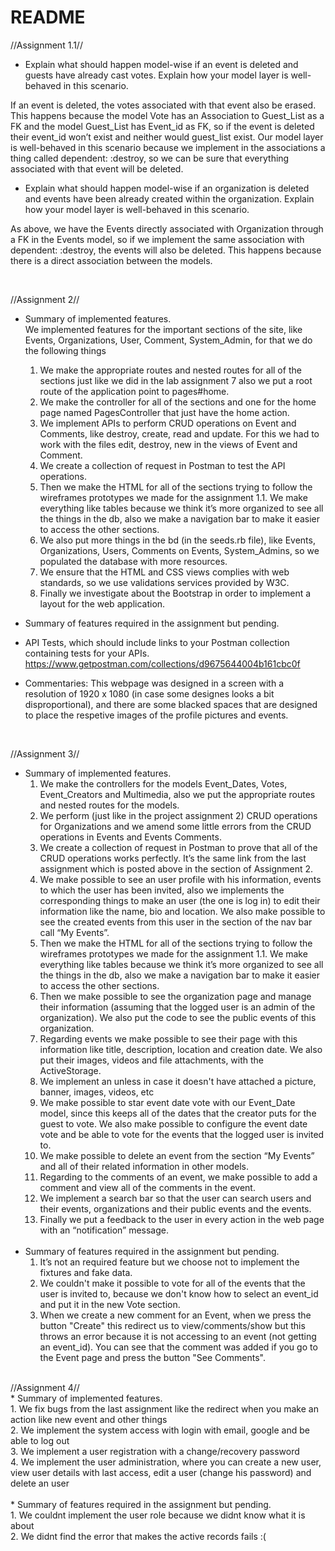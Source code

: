 # README
//Assignment 1.1// <br/>
* Explain what should happen model-wise if an event is deleted and guests have already cast votes. Explain how your model layer is well-behaved in this scenario. 

If an event is deleted, the votes associated with that event also be erased. This happens because the model Vote has an Association to Guest_List as a FK and the model Guest_List has Event_id as FK, so if the event is deleted their event_id won’t exist and neither would guest_list exist.  Our model layer is well-behaved in this scenario because we implement in the associations a thing called dependent: :destroy, so we can be sure that everything associated with that event will be deleted.

* Explain what should happen model-wise if an organization is deleted and events have been already created within the organization. Explain how your model layer is well-behaved in this scenario.
    
As above, we have the Events directly associated with Organization through a FK in the Events model, so if we implement the same association with dependent: :destroy, the events will also be deleted. This happens because there is a direct association between the models.

<br/>

//Assignment 2// <br/>
* Summary of implemented features.<br/>
    We implemented features for the important sections of the site, like Events, Organizations, User, Comment, System_Admin,       for that we do the following things<br/>
    1. We make the appropriate routes and nested routes for all of the sections just like we did in the lab assignment 7 also        we put a root route of the application point to pages#home.<br/>
    2. We make the controller for all of the sections and one for the home page named PagesController that just have the home        action.<br/>
    3. We implement APIs to perform CRUD operations on Event and Comments, like destroy, create, read and update. For this we        had to work with the files edit, destroy, new in the views of Event and Comment.<br/>
    4. We create a collection of request in Postman to test the API operations.<br/>
    5. Then we make the HTML for all of the sections trying to follow the wireframes prototypes we made for the assignment            1.1. We make everything like tables because we think it’s more organized to see all the things in the db, also we make        a navigation bar to make it easier to access the other sections.<br/>
    6. We also put more things in the bd (in the seeds.rb file), like Events, Organizations, Users, Comments on Events,               System_Admins, so we populated the database with more resources.<br/>
    7. We ensure that the HTML and CSS views complies with web standards, so we use validations services provided by W3C.<br/>
    8. Finally we investigate about the Bootstrap in order to implement a layout for the web application.<br/>
    
* Summary of features required in the assignment but pending.<br/>

* API Tests, which should include links to your Postman collection containing tests for your APIs.<br/>
    https://www.getpostman.com/collections/d9675644004b161cbc0f

* Commentaries:
    This webpage was designed in a screen with a resolution of 1920 x 1080 (in case some designes looks a bit disproportional), and         there are some blacked spaces that are designed to place the respetive images of the profile pictures and events.
<br/>

//Assignment 3// <br/>
* Summary of implemented features.<br/>
   1. We make the controllers for the models Event_Dates, Votes, Event_Creators and Multimedia, also we put the appropriate routes and nested routes for the models.<br/>
    2. We perform (just like in the project assignment 2) CRUD operations for Organizations and we amend some little errors from the CRUD operations in Events and Events Comments.<br/>
    3. We create a collection of request in Postman to prove that all of the CRUD operations works perfectly.  It’s the same link from the last assignment which is posted above in the section of Assignment 2.<br/>
    4. We make possible to see an user profile with his information, events to which the user has been invited, also we implements the corresponding things to make an user (the one is log in) to edit their information like the name, bio and location. We also make possible to see the created events from this user in the section of the nav bar call “My Events”.<br/>
    5. Then we make the HTML for all of the sections trying to follow the wireframes prototypes we made for the assignment            1.1. We make everything like tables because we think it’s more organized to see all the things in the db, also we make        a navigation bar to make it easier to access the other sections.<br/>
    6. Then we make possible to see the organization page and manage their information (assuming that the logged user is an admin of the organization). We also put the code to see the public events of this organization.<br/>
    7. Regarding events we make possible to see their page with this information like title, description, location and creation date. We also put their images, videos and file attachments, with the ActiveStorage.<br/>
    8. We implement an unless in case it doesn't have attached a picture, banner, images, videos, etc <br/>
    9. We make possible to star event date vote with our Event_Date model, since this keeps all of the dates that the creator puts for the guest to vote. We also make possible to configure the event date vote and be able to vote for the events that the logged user is invited to.<br/> 
    10. We make possible to delete an event from the section “My Events” and all of their related information in other models.<br/>
    11. Regarding to the comments of an event, we make possible to add a comment and view all of the comments in the event.<br/>
    12. We implement a search bar so that the user can search users and their events, organizations and their public events and the events.<br/>
    13. Finally we put a feedback to the user in every action in the web page with an “notification” message.<br/>
   <br/>
* Summary of features required in the assignment but pending.<br/>
    1. It’s not an required feature but we choose not to implement the fixtures and fake data.<br/>
    2. We couldn't make it possible to vote for all of the events that the user is invited to, because we don't know how to select an event_id and put it in the new Vote section.<br/>
    3. When we create a new comment for an Event, when we press the button "Create" this redirect us to view/comments/show but this throws an error because it is not accessing to an event (not getting an event_id). You can see that the comment was added if you go to the Event page and press the button "See Comments". <br/>
<br/>
//Assignment 4// <br/>
* Summary of implemented features.<br/>
   1. We fix bugs from the last assignment like the redirect when you make an action like new event and other things<br/>
   2. We implement the system access with login with email, google and be able to log out<br/>
   3. We implement a user registration with a change/recovery password<br/>
   4. We implement the user administration, where you can create a new user, view user details with last access, edit a user (change his password) and delete an user <br/>
      <br/>
* Summary of features required in the assignment but pending.<br/>
   1. We couldnt implement the user role because we didnt know what it is about<br/>
   2. We didnt find the error that makes the active records fails :( <br/>
